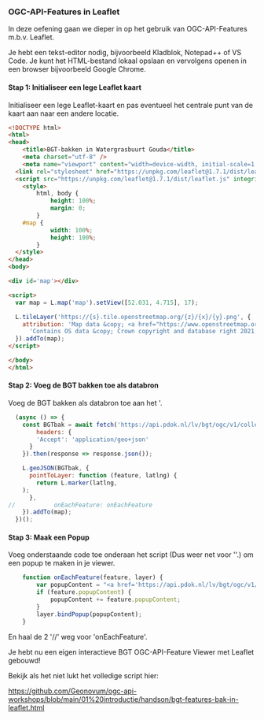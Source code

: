 ### OGC-API-Features in Leaflet

In deze oefening gaan we dieper in op het gebruik van OGC-API-Features m.b.v. Leaflet.

Je hebt een tekst-editor nodig, bijvoorbeeld Kladblok, Notepad++ of VS Code. Je kunt het HTML-bestand lokaal opslaan en vervolgens openen in een browser bijvoorbeeld Google Chrome.

#### Stap 1: Initialiseer een lege Leaflet kaart

Initialiseer een lege Leaflet-kaart en pas eventueel het centrale punt van de kaart aan naar een andere locatie.

```html
<!DOCTYPE html>
<html>
<head>
	<title>BGT-bakken in Watergrasbuurt Gouda</title>
	<meta charset="utf-8" />
	<meta name="viewport" content="width=device-width, initial-scale=1.0">
  <link rel="stylesheet" href="https://unpkg.com/leaflet@1.7.1/dist/leaflet.css" integrity="sha512-xodZBNTC5n17Xt2atTPuE1HxjVMSvLVW9ocqUKLsCC5CXdbqCmblAshOMAS6/keqq/sMZMZ19scR4PsZChSR7A==" crossorigin=""/>
  <script src="https://unpkg.com/leaflet@1.7.1/dist/leaflet.js" integrity="sha512-XQoYMqMTK8LvdxXYG3nZ448hOEQiglfqkJs1NOQV44cWnUrBc8PkAOcXy20w0vlaXaVUearIOBhiXZ5V3ynxwA==" crossorigin=""></script>
	<style>
		html, body {
			height: 100%;
			margin: 0;
		}
    #map {
			width: 100%;
			height: 100%;
		}
  </style>
</head>
<body>

<div id='map'></div>

<script>
  var map = L.map('map').setView([52.031, 4.715], 17);

  L.tileLayer('https://{s}.tile.openstreetmap.org/{z}/{x}/{y}.png', {
    attribution: 'Map data &copy; <a href="https://www.openstreetmap.org/copyright">OpenStreetMap</a> contributors, ' +
      'Contains OS data &copy; Crown copyright and database right 2021.'
  }).addTo(map);
</script>

</body>
</html>
```

#### Stap 2: Voeg de BGT bakken toe als databron

Voeg de BGT bakken als databron toe aan het <script> element na het initialiseren van een nieuwe Leaflet-kaart. Kies de laag 'bak' om aan de kaart toe te voegen.
Let op: plaats de javascript onderin het script. Dus net voor '</script>'.

```javascript
  (async () => {
    const BGTbak = await fetch('https://api.pdok.nl/lv/bgt/ogc/v1/collections/bak/items?f=json&bbox=4.710,52.028,4.720,52.035', {
        headers: {
        'Accept': 'application/geo+json'
      }
    }).then(response => response.json());

    L.geoJSON(BGTbak, {
      pointToLayer: function (feature, latlng) {
        return L.marker(latlng, 
    );
      },
//	         onEachFeature: onEachFeature
    }).addTo(map);
  })();

```

#### Stap 3: Maak een Popup

Voeg onderstaande code toe onderaan het script (Dus weer net voor '</script>'.) om een popup te maken in je viewer.

```javascript
  	function onEachFeature(feature, layer) {
		var popupContent = "<a href='https://api.pdok.nl/lv/bgt/ogc/v1/collections/bak/items/" + feature.id + "' target='_blank'>" + feature.id + "</a>";
		if (feature.popupContent) {
			popupContent += feature.popupContent;
		}
		layer.bindPopup(popupContent);
	}

```

En haal de 2 '//' weg voor 'onEachFeature'.


Je hebt nu een eigen interactieve BGT OGC-API-Feature Viewer met Leaflet gebouwd!

Bekijk als het niet lukt het volledige script hier:  
 
https://github.com/Geonovum/ogc-api-workshops/blob/main/01%20introductie/handson/bgt-features-bak-in-leaflet.html